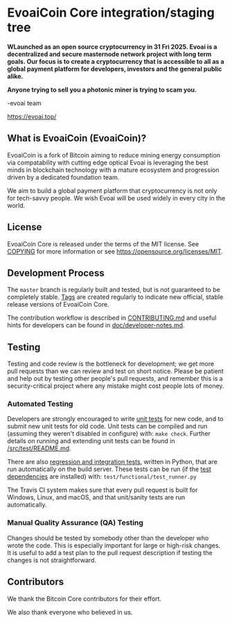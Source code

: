 EvoaiCoin Core integration/staging tree
=====================================

**WLaunched as an open source cryptocurrency in 31 Fri 2025. Evoai is a decentralized and secure masternode network project with long term goals. Our focus is to create a cryptocurrency that is accessible to all as a global payment platform for developers, investors and the general public alike.**

**Anyone trying to sell you a photonic miner is trying to scam you.**

-evoai team

https://evoai.top/

What is EvoaiCoin (EvoaiCoin)?
-------------------------------

EvoaiCoin is a fork of Bitcoin aiming to reduce mining energy consumption via compatability with cutting edge optical Evoai is leveraging the best minds in blockchain technology with a mature ecosystem and progression driven by a dedicated foundation team.

We aim to build a global payment platform that cryptocurrency is not only for tech-savvy people. We wish Evoai will be used widely in every city in the world.


License
-------

EvoaiCoin Core is released under the terms of the MIT license. See [COPYING](COPYING) for more
information or see https://opensource.org/licenses/MIT.

Development Process
-------------------

The `master` branch is regularly built and tested, but is not guaranteed to be
completely stable. [Tags](https://github.com/evoai-team/evo.git) are created
regularly to indicate new official, stable release versions of EvoaiCoin Core.

The contribution workflow is described in [CONTRIBUTING.md](CONTRIBUTING.md)
and useful hints for developers can be found in [doc/developer-notes.md](doc/developer-notes.md).

Testing
-------

Testing and code review is the bottleneck for development; we get more pull
requests than we can review and test on short notice. Please be patient and help out by testing
other people's pull requests, and remember this is a security-critical project where any mistake might cost people
lots of money.

### Automated Testing

Developers are strongly encouraged to write [unit tests](src/test/README.md) for new code, and to
submit new unit tests for old code. Unit tests can be compiled and run
(assuming they weren't disabled in configure) with: `make check`. Further details on running
and extending unit tests can be found in [/src/test/README.md](/src/test/README.md).

There are also [regression and integration tests](/test), written
in Python, that are run automatically on the build server.
These tests can be run (if the [test dependencies](/test) are installed) with: `test/functional/test_runner.py`

The Travis CI system makes sure that every pull request is built for Windows, Linux, and macOS, and that unit/sanity tests are run automatically.

### Manual Quality Assurance (QA) Testing

Changes should be tested by somebody other than the developer who wrote the
code. This is especially important for large or high-risk changes. It is useful
to add a test plan to the pull request description if testing the changes is
not straightforward.


Contributors
------------

We thank the Bitcoin Core contributors for their effort.

We also thank everyone who believed in us.
